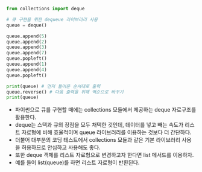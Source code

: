 ```python
from collections import deque

# 큐 구현을 위한 dequeue 라이브러리 사용
queue = deque()

queue.append(5)
queue.append(2)
queue.append(3)
queue.append(7)
queue.popleft()
queue.append(1)
queue.append(4)
queue.popleft()

print(queue) # 먼저 들어온 순서대로 출력
queue.reverse() # 다음 출력을 위해 역순으로 바꾸기
print(queue)
```
- 파이썬으로 큐를 구현할 때에는 collections 모듈에서 제공하는 deque 자료구조를 활용한다.
- deque는 스택과 큐의 장점을 모두 채택한 것인데, 데이터를 넣고 빼는 속도가 리스트 자료형에 비해 효율적이며 queue 라이브러리를 이용하는 것보다 더 간단하다.
- 더불어 대부분의 코딩 테스트에서 collections 모듈과 같은 기본 라이브러리 사용을 허용하므로 안심하고 사용해도 좋다.
- 또한 deque 객체를 리스트 자료형으로 변경하고자 한다면 list 메서드를 이용하자.
- 예를 들어 list(queue)를 하면 리스트 자료형이 반환된다.
